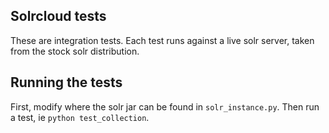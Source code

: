 Solrcloud tests
----------------

These are integration tests. Each test runs against a live solr
server, taken from the stock solr distribution.

Running the tests
------------------
First, modify where the solr jar can be found in
`solr_instance.py`. Then run a test, ie `python test_collection`.
